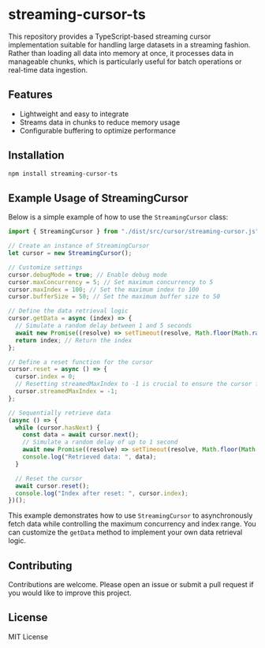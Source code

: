 # streaming-cursor-ts

This repository provides a TypeScript-based streaming cursor implementation suitable for handling large datasets in a streaming fashion. Rather than loading all data into memory at once, it processes data in manageable chunks, which is particularly useful for batch operations or real-time data ingestion.

## Features

- Lightweight and easy to integrate
- Streams data in chunks to reduce memory usage
- Configurable buffering to optimize performance

## Installation

```bash
npm install streaming-cursor-ts
```

## Example Usage of StreamingCursor

Below is a simple example of how to use the `StreamingCursor` class:

```javascript
import { StreamingCursor } from "./dist/src/cursor/streaming-cursor.js";

// Create an instance of StreamingCursor
let cursor = new StreamingCursor();

// Customize settings
cursor.debugMode = true; // Enable debug mode
cursor.maxConcurrency = 5; // Set maximum concurrency to 5
cursor.maxIndex = 100; // Set the maximum index to 100
cursor.bufferSize = 50; // Set the maximum buffer size to 50

// Define the data retrieval logic
cursor.getData = async (index) => {
  // Simulate a random delay between 1 and 5 seconds
  await new Promise((resolve) => setTimeout(resolve, Math.floor(Math.random() * 5000)));
  return index; // Return the index
};

// Define a reset function for the cursor
cursor.reset = async () => {
  cursor.index = 0;
  // Resetting streamedMaxIndex to -1 is crucial to ensure the cursor fetches data from the beginning on subsequent usage
  cursor.streamedMaxIndex = -1;
};

// Sequentially retrieve data
(async () => {
  while (cursor.hasNext) {
    const data = await cursor.next();
    // Simulate a random delay of up to 1 second
    await new Promise((resolve) => setTimeout(resolve, Math.floor(Math.random() * 1000)));
    console.log("Retrieved data: ", data);
  }

  // Reset the cursor
  await cursor.reset();
  console.log("Index after reset: ", cursor.index);
})();
```

This example demonstrates how to use `StreamingCursor` to asynchronously fetch data while controlling the maximum concurrency and index range. You can customize the `getData` method to implement your own data retrieval logic.

## Contributing

Contributions are welcome. Please open an issue or submit a pull request if you would like to improve this project.

## License

MIT License
